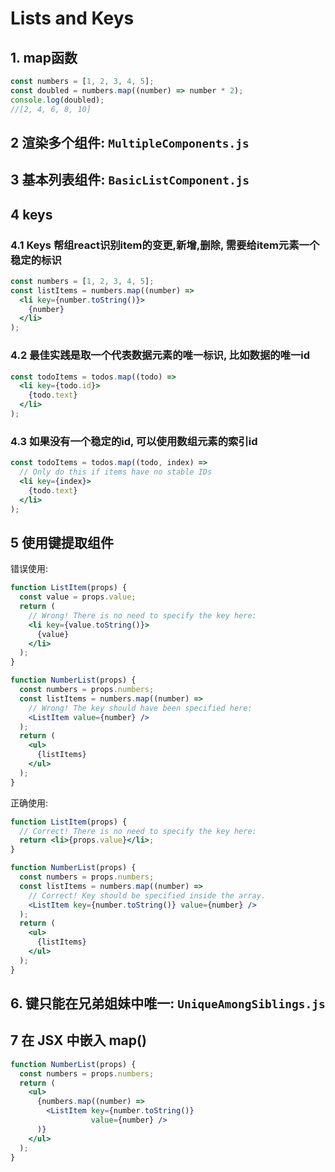 # **Lists and Keys**

## 1. map函数

```js
const numbers = [1, 2, 3, 4, 5];
const doubled = numbers.map((number) => number * 2);
console.log(doubled);
//[2, 4, 6, 8, 10]
```

## 2 渲染多个组件: ``MultipleComponents.js``

## 3 基本列表组件: ``BasicListComponent.js``

## 4 keys

### 4.1 Keys 帮组react识别item的变更,新增,删除, 需要给item元素一个稳定的标识

```jsx
const numbers = [1, 2, 3, 4, 5];
const listItems = numbers.map((number) =>
  <li key={number.toString()}>
    {number}
  </li>
);
```

### 4.2 最佳实践是取一个代表数据元素的唯一标识, 比如数据的唯一id

```jsx
const todoItems = todos.map((todo) =>
  <li key={todo.id}>
    {todo.text}
  </li>
);
```

### 4.3 如果没有一个稳定的id, 可以使用数组元素的索引id

```jsx
const todoItems = todos.map((todo, index) =>
  // Only do this if items have no stable IDs
  <li key={index}>
    {todo.text}
  </li>
);
```

## 5 使用键提取组件

错误使用:

```jsx
function ListItem(props) {
  const value = props.value;
  return (
    // Wrong! There is no need to specify the key here:
    <li key={value.toString()}>
      {value}
    </li>
  );
}

function NumberList(props) {
  const numbers = props.numbers;
  const listItems = numbers.map((number) =>
    // Wrong! The key should have been specified here:
    <ListItem value={number} />
  );
  return (
    <ul>
      {listItems}
    </ul>
  );
}

```

正确使用:

```jsx
function ListItem(props) {
  // Correct! There is no need to specify the key here:
  return <li>{props.value}</li>;
}

function NumberList(props) {
  const numbers = props.numbers;
  const listItems = numbers.map((number) =>
    // Correct! Key should be specified inside the array.
    <ListItem key={number.toString()} value={number} />
  );
  return (
    <ul>
      {listItems}
    </ul>
  );
}
```

## 6. 键只能在兄弟姐妹中唯一: ``UniqueAmongSiblings.js``



## 7 在 JSX 中嵌入 map()

```jsx
function NumberList(props) {
  const numbers = props.numbers;
  return (
    <ul>
      {numbers.map((number) =>
        <ListItem key={number.toString()}
                  value={number} />
      )}
    </ul>
  );
}
```
